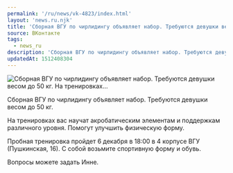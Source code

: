 ```yaml
---
permalink: '/ru/news/vk-4823/index.html'
layout: 'news.ru.njk'
title: 'Сборная ВГУ по чирлидингу объявляет набор. Требуются девушки весом до 50 кг.    На тренировках…'
source: ВКонтакте
tags:
  - news_ru
description: 'Сборная ВГУ по чирлидингу объявляет набор. Требуются девушки весом до 50 кг.    На тренировках…'
updatedAt: 1512408304
---
```

![Сборная ВГУ по чирлидингу объявляет набор. Требуются девушки весом до 50 кг.    На тренировках…](https://sun9-18.userapi.com/impf/c841421/v841421135/46518/0FmydTkW_88.jpg?size=800x467&quality=96&proxy=1&sign=6ee7f117559a78ba80458c9434ddd535&c_uniq_tag=A7dxup4l8lVWFYFIb26R41BvxvulDF5h6BAiwfdGfy8&type=album)

Сборная ВГУ по чирлидингу объявляет набор. Требуются девушки весом до 50 кг.

На тренировках вас научат акробатическим элементам и поддержкам различного уровня. Помогут улучшить физическую форму.

Пробная тренировка пройдет 6 декабря в 18:00 в 4 корпусе ВГУ (Пушкинская, 16).
С собой возьмите спортивную форму и обувь.

Вопросы можете задать Инне.

